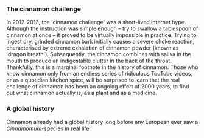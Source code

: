 <param ve-config
	title="Cinnamon: two thousand years of botanical disambiguation"
	banner="https://github.com/JSTOR-Labs/plant-humanities/raw/master/images/cinnamon_banner_image.jpg"
	layout="vtl"
	num-maps="0"
	num-images="0"
	num-specimens="0"
	num-primary-sources="0"
	author="Wouter Klein">

### The cinnamon challenge

In 2012-2013, the 'cinnamon challenge' was a short-lived internet hype. Although the instruction was simple enough – try to swallow a tablespoon of cinnamon at once – it proved to be virtually impossible in practice. Trying to ingest dry, grinded cinnamon bark initially causes a severe choke reaction, characterised by extreme exhalation of cinnamon powder (known as 'dragon breath'). Subsequently, the cinnamon combines with saliva in the mouth to produce an indigestable clutter in the back of the throat. Thankfully, this <quite dangerous assignment> is a marginal footnote in the history of cinnamon. Those who know cinnamon only from an endless series of ridiculous TouTube videos, or as a quotidian kitchen spice, will be surprised to learn that the real challenge of cinnamon has been an ongoing effort of 2000 years, to find out what cinnamon actually is, as a plant and as a medicine.

### A global history
Cinnamon already had a global history long before any European ever saw a _Cinnamomum_-species in real life.


<!--stackedit_data:
eyJoaXN0b3J5IjpbNzg1NzkzNDQyLDE3MzAyMTE0NTYsNzE3Nz
MwNjgzLC0zNTc3MDkyMDEsMTc2MTkxODcyNSwtMTIyNDgxNzQ0
NCwtMTA2NTQ5MzczNCw0ODI2Mjc3MjgsMjA4OTMzNzU0OCwtNz
kwMjQ0MzUxXX0=
-->